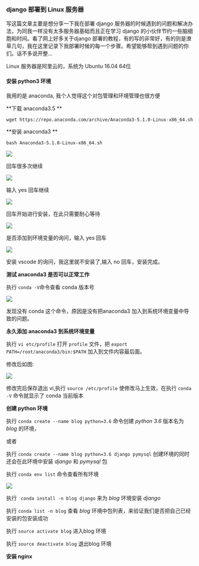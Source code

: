 
### django 部署到 Linux 服务器

写这篇文章主要是想分享一下我在部署 django 服务器的时候遇到的问题和解决办法，为同我一样没有太多服务器基础而且正在学习 django 的小伙伴节约一些脑细胞和时间。看了网上好多关于django 部署的教程，有的写的非常好，有的则是潦草几句，我在这里记录下我部署时候的每一个步骤。希望能够帮到遇到问题的你们。话不多说开整...

Linux 服务器是阿里云的，系统为 Ubuntu 16.04 64位

#### 安装 python3 环境
我用的是 anaconda, 我个人觉得这个对包管理和环境管理也很方便

**下载 anaconda3.5 **

`wget https://repo.anaconda.com/archive/Anaconda3-5.1.0-Linux-x86_64.sh`

**安装 anaconda3 **

`bash Anaconda3-5.1.0-Linux-x86_64.sh`

![](http://localhost:8000/static/article/django/img/deployment_server-1.png)

回车很多次继续

![](http://localhost:8000/static/article/django/img/deployment_server-2.png)

输入 yes 回车继续

![](http://localhost:8000/static/article/django/img/deployment_server-3.png)

回车开始进行安装，在此只需要耐心等待

![](http://localhost:8000/static/article/django/img/deployment_server-4.png)

是否添加到环境变量的询问，输入 yes 回车

![](http://localhost:8000/static/article/django/img/deployment_server-5.png)

安装 vscode 的询问，我这里就不安装了,输入 no 回车，安装完成。

**测试 anaconda3 是否可以正常工作**

执行 `conda -V`命令查看 conda 版本号

![](http://localhost:8000/static/article/django/img/deployment_server-6.png)

发现没有 conda 这个命令，原因是没有把anaconda3 加入到系统环境变量中导致的问题。

**永久添加 anaconda3 到系统环境变量**

执行 `vi etc/profile` 打开 `profile` 文件，把 `export PATH=/root/anaconda3/bin:$PATH` 加入到文件内容最后面。

修改后如图:

![](http://localhost:8000/static/article/django/img/deployment_server-7.png)

修改完后保存退出 vi,执行 `source /etc/profile` 使修改马上生效，在执行 `conda -V` 命令就显示了 conda 当前版本

**创建 python 环境**

执行 `conda create --name blog python=3.6` 命令创建 *python 3.6* 版本名为 *blog* 的环境，

或者

执行 `conda create --name blog python=3.6 django pymysql` 创建环境的同时还会在此环境中安装 *django* 和 *pymysql* 包

执行 `conda env list` 命令查看所有环境

![](http://localhost:8000/static/article/django/img/deployment_server-8.png)

执行 ` conda install -n blog django` 来为 *blog* 环境安装 *django*

执行 `conda list -n blog` 查看 *blog* 环境中包列表，来验证我们是否把自己已经安装的包安装成功

执行 `source activate blog` 进入blog 环境

执行 `source deactivate blog` 退出blog 环境

**安装 nginx**
